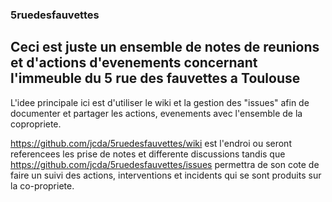 ### 5ruedesfauvettes

## Ceci est juste un ensemble de notes de reunions et d'actions d'evenements concernant l'immeuble du 5 rue des fauvettes a Toulouse

L'idee principale ici est d'utiliser le wiki et la gestion des "issues" afin de documenter et partager les actions, evenements avec l'ensemble de la copropriete.

https://github.com/jcda/5ruedesfauvettes/wiki est l'endroi ou seront referencees les prise de notes et differente discussions
tandis que  https://github.com/jcda/5ruedesfauvettes/issues permettra de son cote de faire un suivi des actions, interventions et incidents qui se sont produits sur la co-propriete.
